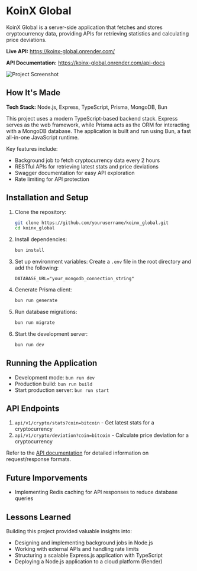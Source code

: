# KoinX Global

KoinX Global is a server-side application that fetches and stores cryptocurrency data, providing APIs for retrieving statistics and calculating price deviations.

**Live API:** https://koinx-global.onrender.com/

**API Documentation:** https://koinx-global.onrender.com/api-docs

![Project Screenshot](http://placecorgi.com/1200/650)

## How It's Made

**Tech Stack:** Node.js, Express, TypeScript, Prisma, MongoDB, Bun

This project uses a modern TypeScript-based backend stack. Express serves as the web framework, while Prisma acts as the ORM for interacting with a MongoDB database. The application is built and run using Bun, a fast all-in-one JavaScript runtime.

Key features include:

- Background job to fetch cryptocurrency data every 2 hours
- RESTful APIs for retrieving latest stats and price deviations
- Swagger documentation for easy API exploration
- Rate limiting for API protection

## Installation and Setup

1. Clone the repository:

   ```bash
   git clone https://github.com/yourusername/koinx_global.git
   cd koinx_global
   ```

2. Install dependencies:

   ```bash
   bun install
   ```

3. Set up environment variables:
   Create a `.env` file in the root directory and add the following:

   ```
   DATABASE_URL="your_mongodb_connection_string"
   ```

4. Generate Prisma client:

   ```bash
   bun run generate
   ```

5. Run database migrations:

   ```bash
   bun run migrate
   ```

6. Start the development server:
   ```bash
   bun run dev
   ```

## Running the Application

- Development mode: `bun run dev`
- Production build: `bun run build`
- Start production server: `bun run start`

## API Endpoints

1. `api/v1/crypto/stats?coin=bitcoin` - Get latest stats for a cryptocurrency
2. `api/v1/crypto/deviation?coin=bitcoin` - Calculate price deviation for a cryptocurrency

Refer to the [API documentation](https://koinx-global.onrender.com/api-docs) for detailed information on request/response formats.

## Future Imporvements

- Implementing Redis caching for API responses to reduce database queries

## Lessons Learned

Building this project provided valuable insights into:

- Designing and implementing background jobs in Node.js
- Working with external APIs and handling rate limits
- Structuring a scalable Express.js application with TypeScript
- Deploying a Node.js application to a cloud platform (Render)
